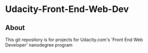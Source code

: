 # Udacity-Front-End-Web-Dev

About
---
This git repository is for projects for Udacity.com's 'Front End Web Developer' nanodegree program
